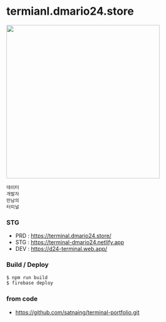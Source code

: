 # termianl.dmario24.store
<img src="https://d24-terminal.web.app/dmario24-og.png" width="400" />

```
데이터 
개발자
만남의
터미널
```

### STG
- PRD : https://terminal.dmario24.store/
- STG : https://terminal-dmario24.netlify.app
- DEV : https://d24-terminal.web.app/

### Build / Deploy
``` bash
$ npm run build
$ firebase deploy
```

### from code
- https://github.com/satnaing/terminal-portfolio.git
